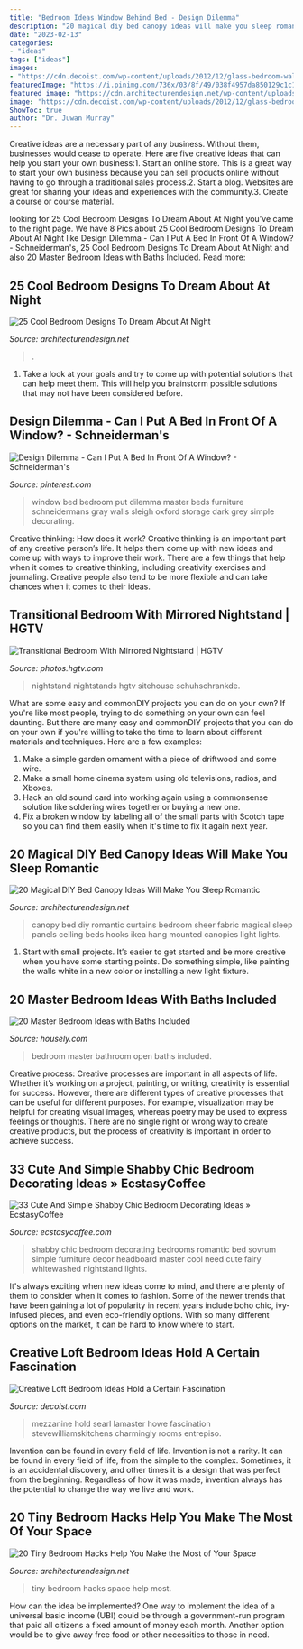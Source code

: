 ```yaml
---
title: "Bedroom Ideas Window Behind Bed - Design Dilemma"
description: "20 magical diy bed canopy ideas will make you sleep romantic"
date: "2023-02-13"
categories:
- "ideas"
tags: ["ideas"]
images:
- "https://cdn.decoist.com/wp-content/uploads/2012/12/glass-bedroom-wall.jpg"
featuredImage: "https://i.pinimg.com/736x/03/8f/49/038f4957da850129c1c15c47ccb41305.jpg"
featured_image: "https://cdn.architecturendesign.net/wp-content/uploads/2014/09/brilliant-ideas-for-tiny-bedroom-7.jpg"
image: "https://cdn.decoist.com/wp-content/uploads/2012/12/glass-bedroom-wall.jpg"
ShowToc: true
author: "Dr. Juwan Murray"
---
```



Creative ideas are a necessary part of any business. Without them, businesses would cease to operate. Here are five creative ideas that can help you start your own business:1. Start an online store. This is a great way to start your own business because you can sell products online without having to go through a traditional sales process.2. Start a blog. Websites are great for sharing your ideas and experiences with the community.3. Create a course or course material.

	

		
looking for 25 Cool Bedroom Designs To Dream About At Night you've came to the right page. We have 8 Pics about 25 Cool Bedroom Designs To Dream About At Night like Design Dilemma - Can I Put A Bed In Front Of A Window? - Schneiderman&#039;s, 25 Cool Bedroom Designs To Dream About At Night and also 20 Master Bedroom Ideas with Baths Included. Read more:
		
    
## 25 Cool Bedroom Designs To Dream About At Night

<img loading=lazy src="https://cdn.architecturendesign.net/wp-content/uploads/2014/09/18-round-velvet-elegant-bed.jpg" onerror="this.onerror=null;this.src='https://tse1.mm.bing.net/th?id=OIP.jitgndKbMNPfPxANAJ5B_AHaHa&amp;pid=15.1';" alt="25 Cool Bedroom Designs To Dream About At Night">

_Source: architecturendesign.net_

>. 

	

1. Take a look at your goals and try to come up with potential solutions that can help meet them. This will help you brainstorm possible solutions that may not have been considered before.

    
## Design Dilemma - Can I Put A Bed In Front Of A Window? - Schneiderman&#039;s

<img loading=lazy src="https://i.pinimg.com/736x/03/8f/49/038f4957da850129c1c15c47ccb41305.jpg" onerror="this.onerror=null;this.src='https://tse4.mm.bing.net/th?id=OIP.cfQFZBX67q84MGzjEEvUSwHaHa&amp;pid=15.1';" alt="Design Dilemma - Can I Put A Bed In Front Of A Window? - Schneiderman&#039;s">

_Source: pinterest.com_

>window bed bedroom put dilemma master beds furniture schneidermans gray walls sleigh oxford storage dark grey simple decorating. 

	

Creative thinking: How does it work?
Creative thinking is an important part of any creative person’s life. It helps them come up with new ideas and come up with ways to improve their work. There are a few things that help when it comes to creative thinking, including creativity exercises and journaling. Creative people also tend to be more flexible and can take chances when it comes to their ideas.

    
## Transitional Bedroom With Mirrored Nightstand | HGTV

<img loading=lazy src="https://hgtvhome.sndimg.com/content/dam/images/hgtv/fullset/2012/9/25/0/BP_HBUSE-103_Bedroom-After-table-lamp_s3x4.jpg.rend.hgtvcom.966.1288.suffix/1400976405549.jpeg" onerror="this.onerror=null;this.src='https://tse4.mm.bing.net/th?id=OIP.K7PFaPuIHwtE-yXry7H0YAHaJ4&amp;pid=15.1';" alt="Transitional Bedroom With Mirrored Nightstand | HGTV">

_Source: photos.hgtv.com_

>nightstand nightstands hgtv sitehouse schuhschrankde. 

	

What are some easy and commonDIY projects you can do on your own?
If you're like most people, trying to do something on your own can feel daunting. But there are many easy and commonDIY projects that you can do on your own if you're willing to take the time to learn about different materials and techniques. Here are a few examples:
1. Make a simple garden ornament with a piece of driftwood and some wire.
2. Make a small home cinema system using old televisions, radios, and Xboxes.
3. Hack an old sound card into working again using a commonsense solution like soldering wires together or buying a new one.
4. Fix a broken window by labeling all of the small parts with Scotch tape so you can find them easily when it's time to fix it again next year.

    
## 20 Magical DIY Bed Canopy Ideas Will Make You Sleep Romantic

<img loading=lazy src="http://cdn.architecturendesign.net/wp-content/uploads/2015/07/AD-DIY-Bed-Canopy-15.jpg" onerror="this.onerror=null;this.src='https://tse3.mm.bing.net/th?id=OIP.VH67D9memUTXj3XcgI9tXwHaI9&amp;pid=15.1';" alt="20 Magical DIY Bed Canopy Ideas Will Make You Sleep Romantic">

_Source: architecturendesign.net_

>canopy bed diy romantic curtains bedroom sheer fabric magical sleep panels ceiling beds hooks ikea hang mounted canopies light lights. 

	

1. Start with small projects. It’s easier to get started and be more creative when you have some starting points. Do something simple, like painting the walls white in a new color or installing a new light fixture. 

    
## 20 Master Bedroom Ideas With Baths Included

<img loading=lazy src="https://a5j0u479x2t4e35gducjhz15-wpengine.netdna-ssl.com/wp-content/uploads/2015/06/Open-Bathroom-Master-Bedroom-Design-1024x678.jpg" onerror="this.onerror=null;this.src='https://tse4.mm.bing.net/th?id=OIP.6N02OE4Wy1dxXGSHQmizRAHaE5&amp;pid=15.1';" alt="20 Master Bedroom Ideas with Baths Included">

_Source: housely.com_

>bedroom master bathroom open baths included. 

	

Creative process:
Creative processes are important in all aspects of life. Whether it’s working on a project, painting, or writing, creativity is essential for success. However, there are different types of creative processes that can be useful for different purposes. For example, visualization may be helpful for creating visual images, whereas poetry may be used to express feelings or thoughts. There are no single right or wrong way to create creative products, but the process of creativity is important in order to achieve success.

    
## 33 Cute And Simple Shabby Chic Bedroom Decorating Ideas » EcstasyCoffee

<img loading=lazy src="https://i2.wp.com/www.ecstasycoffee.com/wp-content/uploads/2016/08/Romantic-Shabby-Chic-Bedroom-With-Fairy-Lights-Over-Headboard-And-Whitewashed-Nightstand.jpg" onerror="this.onerror=null;this.src='https://tse4.mm.bing.net/th?id=OIP.gZc-dYGaaEyKx_GjX-qc_gHaLP&amp;pid=15.1';" alt="33 Cute And Simple Shabby Chic Bedroom Decorating Ideas » EcstasyCoffee">

_Source: ecstasycoffee.com_

>shabby chic bedroom decorating bedrooms romantic bed sovrum simple furniture decor headboard master cool need cute fairy whitewashed nightstand lights. 

	

It's always exciting when new ideas come to mind, and there are plenty of them to consider when it comes to fashion. Some of the newer trends that have been gaining a lot of popularity in recent years include boho chic, ivy-infused pieces, and even eco-friendly options. With so many different options on the market, it can be hard to know where to start.

    
## Creative Loft Bedroom Ideas Hold A Certain Fascination

<img loading=lazy src="https://cdn.decoist.com/wp-content/uploads/2012/12/glass-bedroom-wall.jpg" onerror="this.onerror=null;this.src='https://tse1.mm.bing.net/th?id=OIP.FP91sxJrdAm0VCG3Izl3jAHaK7&amp;pid=15.1';" alt="Creative Loft Bedroom Ideas Hold a Certain Fascination">

_Source: decoist.com_

>mezzanine hold searl lamaster howe fascination stevewilliamskitchens charmingly rooms entrepiso. 

	

Invention can be found in every field of life.
Invention is not a rarity. It can be found in every field of life, from the simple to the complex. Sometimes, it is an accidental discovery, and other times it is a design that was perfect from the beginning. Regardless of how it was made, invention always has the potential to change the way we live and work.

    
## 20 Tiny Bedroom Hacks Help You Make The Most Of Your Space

<img loading=lazy src="https://cdn.architecturendesign.net/wp-content/uploads/2014/09/brilliant-ideas-for-tiny-bedroom-7.jpg" onerror="this.onerror=null;this.src='https://tse1.mm.bing.net/th?id=OIP.AIzMKQJ2pqMDsWZgmhpaZgHaN0&amp;pid=15.1';" alt="20 Tiny Bedroom Hacks Help You Make the Most of Your Space">

_Source: architecturendesign.net_

>tiny bedroom hacks space help most. 

	

How can the idea be implemented?
One way to implement the idea of a universal basic income (UBI) could be through a government-run program that paid all citizens a fixed amount of money each month. Another option would be to give away free food or other necessities to those in need.

